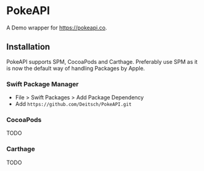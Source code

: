 # PokeAPI

A Demo wrapper for https://pokeapi.co.

## Installation

PokeAPI supports SPM, CocoaPods and Carthage. Preferably use SPM as it is now the default way of handling Packages by Apple.

### Swift Package Manager

* File > Swift Packages > Add Package Dependency
* Add `https://github.com/Deitsch/PokeAPI.git`

### CocoaPods

TODO

### Carthage

TODO
